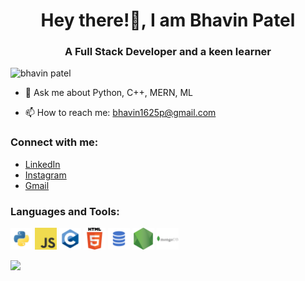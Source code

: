 <h1 align="center">Hey there!👋, I am Bhavin Patel</h1>
<h3 align="center">A Full Stack Developer and a keen learner </h3>
<p align="left"> <img src="https://komarev.com/ghpvc/?username=jainam2385" alt="bhavin patel" /> </p>
  
<!-- -   🔭 I’m currently working as Web Developer -->

-   💬 Ask me about Python, C++, MERN, ML

-   📫 How to reach me: bhavin1625p@gmail.com

<!-- -   ⚡ Fun fact: Python over Java -->

### Connect with me:

- [LinkedIn](https://www.linkedin.com/in/bhavinp16/)
- [Instagram](https://www.instagram.com/_bhavin.p16/)
- [Gmail](mailto:bhavin1625p@gmail.com/)


### Languages and Tools:

<p>
<img height="35" src="https://raw.githubusercontent.com/github/explore/80688e429a7d4ef2fca1e82350fe8e3517d3494d/topics/python/python.png">

<img height="35" src="https://raw.githubusercontent.com/github/explore/80688e429a7d4ef2fca1e82350fe8e3517d3494d/topics/javascript/javascript.png">

<!-- <img height="35" src="https://raw.githubusercontent.com/github/explore/80688e429a7d4ef2fca1e82350fe8e3517d3494d/topics/java/java.png"> -->

<img height="35" src="https://raw.githubusercontent.com/github/explore/80688e429a7d4ef2fca1e82350fe8e3517d3494d/topics/c/c.png">

<img height="35" src="https://raw.githubusercontent.com/github/explore/80688e429a7d4ef2fca1e82350fe8e3517d3494d/topics/html/html.png">

<img height="35" src="https://raw.githubusercontent.com/github/explore/80688e429a7d4ef2fca1e82350fe8e3517d3494d/topics/sql/sql.png">

<!-- <img height="35" src="https://raw.githubusercontent.com/github/explore/80688e429a7d4ef2fca1e82350fe8e3517d3494d/topics/django/django.png"> -->

<img height="35" src="https://raw.githubusercontent.com/github/explore/80688e429a7d4ef2fca1e82350fe8e3517d3494d/topics/nodejs/nodejs.png">

<img height="35" src="https://raw.githubusercontent.com/github/explore/80688e429a7d4ef2fca1e82350fe8e3517d3494d/topics/mongodb/mongodb.png">

<!-- <img height="35" src="https://raw.githubusercontent.com/github/explore/80688e429a7d4ef2fca1e82350fe8e3517d3494d/topics/redis/redis.png">   -->
</p>


<img src="https://github-readme-stats.vercel.app/api?username=bhavinp16&count_private=true&&show_icons=true&hide_border=false&title_color=ffffff&text_color=daf7dc&icon_color=bb2acf&bg_color=191919">

<!-- <img src="https://github-readme-stats.vercel.app/api/top-langs/?username=bhavinp16&layout=compact&hide_border=false&title_color=ffffff&text_color=daf7dc&icon_color=bb2acf&bg_color=191919"> -->
